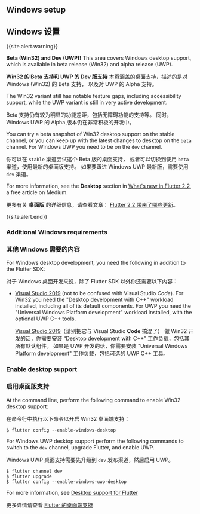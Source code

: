 ## Windows setup

## Windows 设置

{{site.alert.warning}}

  **Beta (Win32) and Dev (UWP)!**
  This area covers Windows desktop support,
  which is available in beta release (Win32)
  and alpha release (UWP).
  
  **Win32 的 Beta 支持和 UWP 的 Dev 版支持**
  本页涵盖的桌面支持，描述的是对 Windows (Win32) 的 Beta 支持，
  以及对 UWP 的 Alpha 支持。

  The Win32 variant still has notable feature gaps,
  including accessibility support, while the
  UWP variant is still in very active development.
  
  Beta 支持仍有较为明显的功能差距，包括无障碍功能的支持等。
  同时，Windows UWP 的 Alpha 版本仍在非常积极的开发中。

  You can try a beta snapshot of Win32 desktop support
  on the stable channel, or you can keep up
  with the latest changes to desktop on the
  `beta` channel. For Windows UWP you need
  to be on the `dev` channel.
  
  你可以在 `stable` 渠道尝试这个 Beta 版的桌面支持，
  或者可以切换到使用 `beta` 渠道，使用最新的桌面版支持。
  如果要跟进 Windows UWP 最新版，需要使用 `dev` 渠道。

  For more information, see the **Desktop**
  section in [What's new in Flutter 2.2][],
  a free article on Medium.

  更多有关 **桌面版** 的详细信息，请查看文章：
  [Flutter 2.2 带来了哪些更新][What's new in Flutter 2.2 CN]。
  
{{site.alert.end}}

[What's new in Flutter 2.2]: {{site.flutter-medium}}/whats-new-in-flutter-2-2-fd00c65e2039
[What's new in Flutter 2.2 CN]: {{site.url}}/posts/whats-new-in-flutter-2-2

### Additional Windows requirements

### 其他 Windows 需要的内容

For Windows desktop development,
you need the following in addition to the Flutter SDK:

对于 Windows 桌面开发来说，除了 Flutter SDK 以外你还需要以下内容：

* [Visual Studio 2019][] (not to be confused with
  Visual Studio _Code_). For Win32 you need the
  "Desktop development with C++" workload installed,
  including all of its default components. For UWP
  you need the "Universal Windows Platform development"
  workload installed, with the optional UWP C++ tools.

  [Visual Studio 2019][]（请别把它与 Visual Studio **Code** 搞混了）
  做 Win32 开发的话，你需要安装 “Desktop development with C++” 
  工作负载，包括其所有默认组件。
  如果是 UWP 开发的话，你需要安装 "Universal Windows Platform development"
  工作负载，包括可选的 UWP C++ 工具。

[Visual Studio 2019]: https://visualstudio.microsoft.com/downloads/

### Enable desktop support

### 启用桌面版支持

At the command line,
perform the following command to enable Win32 desktop support:

在命令行中执行以下命令以开启 Win32 桌面端支持：

```terminal
$ flutter config --enable-windows-desktop
```

For Windows UWP desktop support perform the following commands to switch to
the `dev` channel, upgrade Flutter, and enable UWP.

Windows UWP 桌面支持需要先升级到 `dev` 发布渠道，然后启用 UWP。

```terminal
$ flutter channel dev
$ flutter upgrade
$ flutter config --enable-windows-uwp-desktop
```

For more information, see [Desktop support for Flutter][]

更多详情请查看 [Flutter 的桌面端支持][Desktop support for Flutter]

[Desktop support for Flutter]: {{site.main_url}}/desktop
